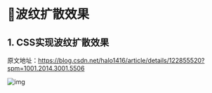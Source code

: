 # 🍁波纹扩散效果

## 1. CSS实现波纹扩散效果

原文地址：https://blog.csdn.net/halo1416/article/details/122855520?spm=1001.2014.3001.5506

![img](/images/css/code/ripple/10001.gif)

